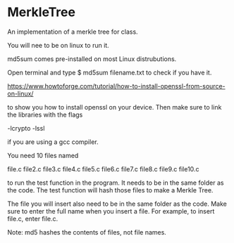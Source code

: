 # MerkleTree
An implementation of a merkle tree for class. 

You will nee to be on linux to run it. 

md5sum comes pre-installed on most Linux distrubutions.

Open terminal and type $ md5sum filename.txt 
to check if you have it.

https://www.howtoforge.com/tutorial/how-to-install-openssl-from-source-on-linux/

to show you how to install openssl on your device. Then make sure to link the libraries with the flags

-lcrypto
-lssl

if you are using a gcc compiler.

You need 10 files named

file.c
file2.c
file3.c
file4.c
file5.c
file6.c
file7.c
file8.c
file9.c
file10.c

to run the test function in the program. It needs to be in the same folder as the code. The test function will hash those files to make a Merkle Tree.

The file you will insert also need to be in the same folder as the code. Make sure to enter the full name when you insert a file. For example, to insert file.c, enter file.c.

Note: md5 hashes the contents of files, not file names. 
